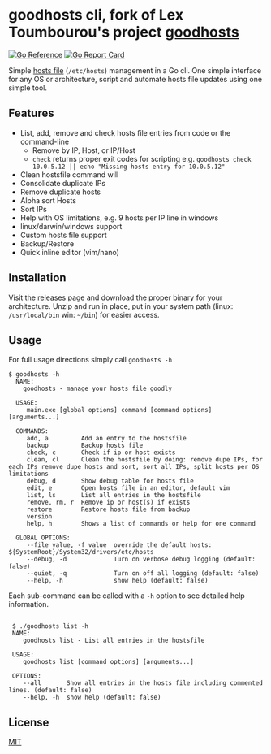 # goodhosts cli, fork of Lex Toumbourou's project [goodhosts](https://github.com/lextoumbourou/goodhosts)

[![Go Reference](https://pkg.go.dev/badge/github.com/goodhosts/cli.svg)](https://pkg.go.dev/github.com/goodhosts/cli)
[![Go Report Card](https://goreportcard.com/badge/github.com/goodhosts/cli)](https://goreportcard.com/report/github.com/goodhosts/cli)

Simple [hosts file](http://en.wikipedia.org/wiki/Hosts_%28file%29) (```/etc/hosts```) management in a Go cli. One simple
interface for any OS or architecture, script and automate hosts file updates using one simple tool.

## Features

- List, add, remove and check hosts file entries from code or the command-line
  - Remove by IP, Host, or IP/Host
  - `check` returns proper exit codes for scripting e.g. `goodhosts check 10.0.5.12 || echo "Missing hosts entry for 10.0.5.12"`
- Clean hostsfile command will
 - Consolidate duplicate IPs
 - Remove duplicate hosts
 - Alpha sort Hosts
 - Sort IPs
 - Help with OS limitations, e.g. 9 hosts per IP line in windows
- linux/darwin/windows support
- Custom hosts file support
- Backup/Restore
- Quick inline editor (vim/nano)

## Installation

Visit the [releases](https://github.com/goodhosts/cli/releases/) page and download the proper binary for your
architecture. Unzip and run in place, put in your system path (linux: `/usr/local/bin` win: `~/bin`) for easier access.

## Usage

For full usage directions simply call `goodhosts -h`

```shell
$ goodhosts -h
  NAME:
    goodhosts - manage your hosts file goodly

  USAGE:
     main.exe [global options] command [command options] [arguments...]
  
  COMMANDS:
     add, a         Add an entry to the hostsfile
     backup         Backup hosts file
     check, c       Check if ip or host exists
     clean, cl      Clean the hostsfile by doing: remove dupe IPs, for each IPs remove dupe hosts and sort, sort all IPs, split hosts per OS limitations
     debug, d       Show debug table for hosts file
     edit, e        Open hosts file in an editor, default vim
     list, ls       List all entries in the hostsfile
     remove, rm, r  Remove ip or host(s) if exists
     restore        Restore hosts file from backup
     version
     help, h        Shows a list of commands or help for one command
  
  GLOBAL OPTIONS:
     --file value, -f value  override the default hosts: ${SystemRoot}/System32/drivers/etc/hosts
     --debug, -d             Turn on verbose debug logging (default: false)
     --quiet, -q             Turn on off all logging (default: false)
     --help, -h              show help (default: false)
```

Each sub-command can be called with a `-h` option to see detailed help information.
```shell

 $ ./goodhosts list -h
 NAME:
    goodhosts list - List all entries in the hostsfile

 USAGE:
    goodhosts list [command options] [arguments...]

 OPTIONS:
    --all       Show all entries in the hosts file including commented lines. (default: false)
    --help, -h  show help (default: false)
```

## License

[MIT](LICENSE)

